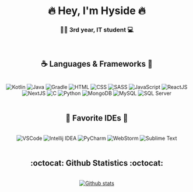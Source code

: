 <h1 align="center">🔥 Hey, I'm Hyside 🔥</h1>
<h3 align="center">👨‍🎓 3rd year, IT student 💻</h3>
<br>

<div align="center"><h2>☕ Languages & Frameworks 🦀</h2></div>
<br>

<div align="center">
    <img alt="Kotlin" src="https://img.shields.io/badge/KOTLIN-purple?style=for-the-badge&logo=kotlin&logoColor=white">
    <img alt="Java" src="https://img.shields.io/badge/JAVA-bf1004?style=for-the-badge&logo=oracle&logoColor=white">
    <img alt="Gradle" src="https://img.shields.io/badge/GRADLE-white?style=for-the-badge&logo=gradle&logoColor=02303A">
    <img alt="HTML" src="https://img.shields.io/badge/HTML5-bf4204?style=for-the-badge&logo=html5&logoColor=white">
    <img alt="CSS" src="https://img.shields.io/badge/CSS3-047ebf?style=for-the-badge&logo=css3&logoColor=white">
    <img alt="SASS" src="https://img.shields.io/badge/SASS-CD669A?style=for-the-badge&logo=sass&logoColor=white">
    <img alt="JavaScript" src="https://img.shields.io/badge/JAVASCRIPT-f5e618?style=for-the-badge&logo=javascript&logoColor=black">
    <img alt="ReactJS" src="https://img.shields.io/badge/REACT.JS-65f5fc?style=for-the-badge&logo=react&logoColor=black">
    <img alt="NextJS" src="https://img.shields.io/badge/NODE.JS-000?style=for-the-badge&logo=next.js&logoColor=white">
    <img alt="C" src="https://img.shields.io/badge/99%2B-073882?style=for-the-badge&logo=C&logoColor=white">
    <img alt="Python" src="https://img.shields.io/badge/PYTHON-d6f030?style=for-the-badge&logo=python&logoColor=blue">
    <img alt="MongoDB" src="https://img.shields.io/badge/MONGO-white?style=for-the-badge&logo=mongodb&logoColor=green">
    <img alt="MySQL" src="https://img.shields.io/badge/MYSQL-07029c?style=for-the-badge&logo=mysql&logoColor=white">
    <img alt="SQL Server" src="https://img.shields.io/badge/SQL_SERVER-white?style=for-the-badge&logo=Microsoft+SQL+Server&logoColor=red">
</div>
<br>

<div align="center"><h2>📄 Favorite IDEs 📖</h2></div>
<br>


<div align="center">
    <img alt="VSCode" src="https://img.shields.io/badge/VSCODE-white?style=for-the-badge&logo=visual-studio-code&logoColor=065fb8">
    <img alt="Intellij IDEA" src="https://img.shields.io/badge/INTELLIJ_IDEA-b80638?style=for-the-badge&logo=IntelliJ+IDEA&logoColor=white">
    <img alt="PyCharm" src="https://img.shields.io/badge/PYCHARM-00ba82?style=for-the-badge&logo=pycharm&logoColor=white">
    <img alt="WebStorm" src="https://img.shields.io/badge/WEBSTORM-00baa4?style=for-the-badge&logo=webstorm&logoColor=white">
    <img alt="Sublime Text" src="https://img.shields.io/badge/SUBLIME_TEXT-gray?style=for-the-badge&logo=sublime+text">
</div>
<br>

<div align="center"><h2>:octocat: Github Statistics :octocat:</h2></div>
<br>

<a href="https://github.com/HysideDev">
    <div align="center">
        <img src="https://github-readme-stats.vercel.app/api?username=HysideDev&show_icons=true&theme=dark&line_height=28&count_private=true&include_all_commits=true" alt="Github stats"/>
    </div>
</a>
